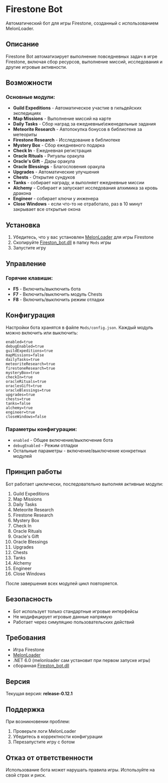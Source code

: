 # Firestone Bot

Автоматический бот для игры Firestone, созданный с использованием MelonLoader.

## Описание

Firestone Bot автоматизирует выполнение повседневных задач в игре Firestone, включая сбор ресурсов, выполнение миссий, исследования и другие игровые активности.

## Возможности

### Основные модули:
- **Guild Expeditions** - Автоматическое участие в гильдейских экспедициях
- **Map Missions** - Выполнение миссий на карте
- **Daily Tasks** - Сбор наград за ежедневные\еженедельные задания
- **Meteorite Research** - Автопокупка бонусов в библиотеке за метеориты
- **Firestone Research** - Исследование в библиотеке
- **Mystery Box** - Сбор ежедневного подарка 
- **Check In** - Ежедневная регистрация
- **Oracle Rituals** - Ритуалы оракула
- **Oracle's Gift** - Дары оракула
- **Oracle Blessings** - Благословения оракула
- **Upgrades** - Автоматические улучшения
- **Chests** - Открытие сундуков
- **Tanks** - собирает награду, и выполняет ежедневные миссии
- **Alchemy** - Собирает и запускает исследования алхимика за кровь дракона
- **Engineer** - собирает ключи у инженера
- **Close Windows** - если что-то не отработало, раз в 10 минут закрывает все открытые окона

## Установка

1. Убедитесь, что у вас установлен [MelonLoader](https://github.com/LavaGang/MelonLoader/releases/latest) для игры Firestone
2. Скопируйте [Fireston_bot.dll](https://github.com/Glukhovskiy/Firestone_bot/releases/latest) в папку `Mods` игры
3. Запустите игру

## Управление

### Горячие клавиши:
- **F5** - Включить/выключить бота
- **F7** - Включить/выключить модуль Chests
- **F8** - Включить/выключить режим отладки

## Конфигурация

Настройки бота хранятся в файле `Mods/config.json`. Каждый модуль можно включить или выключить:

```
enabled=true
debugEnabled=true
guildExpeditions=true
mapMissions=false
dailyTasks=true
meteoriteResearch=true
firestoneResearch=true
mysteryBox=true
checkIn=true
oracleRituals=true
oraclesGift=true
oracleBlessings=true
upgrades=true
chests=true
tanks=false
alchemy=true
engineer=true
closeWindows=false
```

### Параметры конфигурации:
- `enabled` - Общее включение/выключение бота
- `debugEnabled` - Режим отладки
- Остальные параметры - включение/выключение конкретных модулей

## Принцип работы

Бот работает циклически, последовательно выполняя активные модули:
1. Guild Expeditions
2. Map Missions
3. Daily Tasks
4. Meteorite Research
5. Firestone Research
6. Mystery Box
7. Check In
8. Oracle Rituals
9. Oracle's Gift
10. Oracle Blessings
11. Upgrades
12. Chests
13. Tanks
14. Alchemy
15. Engineer
16. Close Windows

После завершения всех модулей цикл повторяется.

## Безопасность

- Бот использует только стандартные игровые интерфейсы
- Не модифицирует игровые данные напрямую
- Работает через симуляцию пользовательских действий

## Требования

- Игра Firestone
- [MelonLoader](https://github.com/LavaGang/MelonLoader/releases/latest)
- .NET 6.0 (melonloader сам установит при первом запуске игры)
- сборанная [Fireston_bot.dll](https://github.com/Glukhovskiy/Firestone_bot/releases/latest)
## Версия

Текущая версия: **release-0.12.1**

## Поддержка

При возникновении проблем:
1. Проверьте логи MelonLoader
2. Убедитесь в корректности конфигурации
3. Перезапустите игру с ботом

## Отказ от ответственности

Использование бота может нарушать правила игры. Используйте на свой страх и риск.